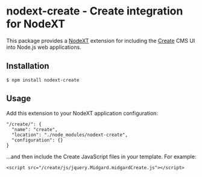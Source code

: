 nodext-create - Create integration for NodeXT
=============================================

This package provides a [NodeXT](https://github.com/bergie/nodext#readme) extension for including the [Create](http://createjs.org/) CMS UI into Node.js web applications.

## Installation

    $ npm install nodext-create

## Usage

Add this extension to your NodeXT application configuration:

    "/create/": {
      "name": "create",
      "location": "./node_modules/nodext-create",
      "configuration": {}
    }

...and then include the Create JavaScript files in your template. For example:

    <script src="/create/js/jquery.Midgard.midgardCreate.js"></script> 

